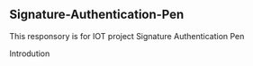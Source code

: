 ## Signature-Authentication-Pen

This responsory is for IOT project Signature Authentication Pen

Introdution
